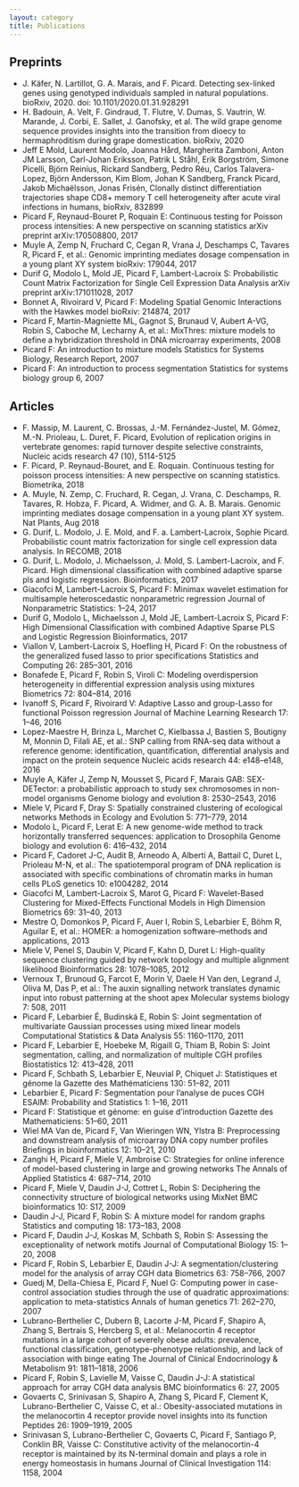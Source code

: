 ```yaml
---
layout: category
title: Publications
---
```


## Preprints 
* J. Käfer, N. Lartillot, G. A. Marais, and F. Picard. Detecting sex-linked genes using genotyped individuals sampled in natural populations. bioRxiv, 2020. doi: 10.1101/2020.01.31.928291
* H. Badouin, A. Velt, F. Gindraud, T. Flutre, V. Dumas, S. Vautrin, W. Marande, J. Corbi, E. Sallet, J. Ganofsky, et al. The wild grape genome sequence provides insights into the transition from dioecy to hermaphroditism during grape domestication. bioRxiv, 2020
* Jeff E Mold, Laurent Modolo, Joanna Hård, Margherita Zamboni, Anton JM Larsson, Carl-Johan Eriksson, Patrik L Ståhl, Erik Borgström, Simone Picelli, Björn Reinius, Rickard Sandberg, Pedro Réu, Carlos Talavera-Lopez, Björn Andersson, Kim Blom, Johan K Sandberg, Franck Picard, Jakob Michaëlsson, Jonas Frisén, Clonally distinct differentiation trajectories shape CD8+ memory T cell heterogeneity after acute viral infections in humans, bioRxiv, 832899
* Picard F, Reynaud-Bouret P, Roquain E: Continuous testing for Poisson process intensities: A new perspective on scanning statistics arXiv preprint arXiv:170508800, 2017
* Muyle A, Zemp N, Fruchard C, Cegan R, Vrana J, Deschamps C, Tavares R, Picard F, et al.: Genomic imprinting mediates dosage compensation in a young plant XY system bioRxiv: 179044, 2017
* Durif G, Modolo L, Mold JE, Picard F, Lambert-Lacroix S: Probabilistic Count Matrix Factorization for Single Cell Expression Data Analysis arXiv preprint arXiv:171011028, 2017
* Bonnet A, Rivoirard V, Picard F: Modeling Spatial Genomic Interactions with the Hawkes model bioRxiv: 214874, 2017
* Picard F, Martin-Magniette ML, Gagnot S, Brunaud V, Aubert A-VG, Robin S, Caboche M, Lecharny A, et al.: MixThres: mixture models to define a hybridization threshold in DNA microarray experiments, 2008
* Picard F: An introduction to mixture models Statistics for Systems Biology, Research Report, 2007
* Picard F: An introduction to process segmentation Statistics for systems biology group 6, 2007

## Articles

* F. Massip, M. Laurent, C. Brossas, J.-M. Fernández-Justel, M. Gómez, M.-N. Prioleau, L. Duret, F. Picard, Evolution of replication origins in vertebrate genomes: rapid turnover despite selective constraints, Nucleic acids research 47 (10), 5114-5125
* F. Picard, P. Reynaud-Bouret, and E. Roquain. Continuous testing for poisson process intensities: A new perspective on scanning statistics. Biometrika, 2018
* A. Muyle, N. Zemp, C. Fruchard, R. Cegan, J. Vrana, C. Deschamps, R. Tavares, R. Hobza, F. Picard, A. Widmer, and G. A. B. Marais. Genomic imprinting mediates dosage compensation in a young plant XY system. Nat Plants, Aug 2018
* G. Durif, L. Modolo, J. E. Mold, and F. a. Lambert-Lacroix, Sophie Picard. Probabilistic count matrix factorization for single cell expression data analysis. In RECOMB, 2018
* G. Durif, L. Modolo, J. Michaelsson, J. Mold, S. Lambert-Lacroix, and F. Picard. High dimensional classification with combined adaptive sparse pls and logistic regression. Bioinformatics, 2017
* Giacofci M, Lambert-Lacroix S, Picard F: Minimax wavelet estimation for multisample heteroscedastic nonparametric regression Journal of Nonparametric Statistics: 1–24, 2017
* Durif G, Modolo L, Michaelsson J, Mold JE, Lambert-Lacroix S, Picard F: High Dimensional Classification with combined Adaptive Sparse PLS and Logistic Regression Bioinformatics, 2017
* Viallon V, Lambert-Lacroix S, Hoefling H, Picard F: On the robustness of the generalized fused lasso to prior specifications Statistics and Computing 26: 285–301, 2016
* Bonafede E, Picard F, Robin S, Viroli C: Modeling overdispersion heterogeneity in differential expression analysis using mixtures Biometrics 72: 804–814, 2016
* Ivanoff S, Picard F, Rivoirard V: Adaptive Lasso and group-Lasso for functional Poisson regression Journal of Machine Learning Research 17: 1–46, 2016
* Lopez-Maestre H, Brinza L, Marchet C, Kielbassa J, Bastien S, Boutigny M, Monnin D, Filali AE, et al.: SNP calling from RNA-seq data without a reference genome: identification, quantification, differential analysis and impact on the protein sequence Nucleic acids research 44: e148–e148, 2016
* Muyle A, Käfer J, Zemp N, Mousset S, Picard F, Marais GAB: SEX-DETector: a probabilistic approach to study sex chromosomes in non-model organisms Genome biology and evolution 8: 2530–2543, 2016
* Miele V, Picard F, Dray S: Spatially constrained clustering of ecological networks Methods in Ecology and Evolution 5: 771–779, 2014
* Modolo L, Picard F, Lerat E: A new genome-wide method to track horizontally transferred sequences: application to Drosophila Genome biology and evolution 6: 416–432, 2014
* Picard F, Cadoret J-C, Audit B, Arneodo A, Alberti A, Battail C, Duret L, Prioleau M-N, et al.: The spatiotemporal program of DNA replication is associated with specific combinations of chromatin marks in human cells PLoS genetics 10: e1004282, 2014
* Giacofci M, Lambert-Lacroix S, Marot G, Picard F: Wavelet-Based Clustering for Mixed-Effects Functional Models in High Dimension Biometrics 69: 31–40, 2013
* Mestre O, Domonkos P, Picard F, Auer I, Robin S, Lebarbier E, Böhm R, Aguilar E, et al.: HOMER: a homogenization software–methods and applications, 2013
* Miele V, Penel S, Daubin V, Picard F, Kahn D, Duret L: High-quality sequence clustering guided by network topology and multiple alignment likelihood Bioinformatics 28: 1078–1085, 2012
* Vernoux T, Brunoud G, Farcot E, Morin V, Daele H Van den, Legrand J, Oliva M, Das P, et al.: The auxin signalling network translates dynamic input into robust patterning at the shoot apex Molecular systems biology 7: 508, 2011
* Picard F, Lebarbier É, Budinská E, Robin S: Joint segmentation of multivariate Gaussian processes using mixed linear models Computational Statistics & Data Analysis 55: 1160–1170, 2011
* Picard F, Lebarbier E, Hoebeke M, Rigaill G, Thiam B, Robin S: Joint segmentation, calling, and normalization of multiple CGH profiles Biostatistics 12: 413–428, 2011
* Picard F, Schbath S, Lebarbier E, Neuvial P, Chiquet J: Statistiques et génome la Gazette des Mathématiciens 130: 51–82, 2011
* Lebarbier E, Picard F: Segmentation pour l’analyse de puces CGH ESAIM: Probability and Statistics 1: 1–16, 2011
* Picard F: Statistique et génome: en guise d’introduction Gazette des Mathematiciens: 51–60, 2011
* Wiel MA Van de, Picard F, Van Wieringen WN, Ylstra B: Preprocessing and downstream analysis of microarray DNA copy number profiles Briefings in bioinformatics 12: 10–21, 2010
* Zanghi H, Picard F, Miele V, Ambroise C: Strategies for online inference of model-based clustering in large and growing networks The Annals of Applied Statistics 4: 687–714, 2010
* Picard F, Miele V, Daudin J-J, Cottret L, Robin S: Deciphering the connectivity structure of biological networks using MixNet BMC bioinformatics 10: S17, 2009
* Daudin J-J, Picard F, Robin S: A mixture model for random graphs Statistics and computing 18: 173–183, 2008
* Picard F, Daudin J-J, Koskas M, Schbath S, Robin S: Assessing the exceptionality of network motifs Journal of Computational Biology 15: 1–20, 2008
* Picard F, Robin S, Lebarbier E, Daudin J-J: A segmentation/clustering model for the analysis of array CGH data Biometrics 63: 758–766, 2007
* Guedj M, Della-Chiesa E, Picard F, Nuel G: Computing power in case-control association studies through the use of quadratic approximations: application to meta-statistics Annals of human genetics 71: 262–270, 2007
* Lubrano-Berthelier C, Dubern B, Lacorte J-M, Picard F, Shapiro A, Zhang S, Bertrais S, Hercberg S, et al.: Melanocortin 4 receptor mutations in a large cohort of severely obese adults: prevalence, functional classification, genotype-phenotype relationship, and lack of association with binge eating The Journal of Clinical Endocrinology & Metabolism 91: 1811–1818, 2006
* Picard F, Robin S, Lavielle M, Vaisse C, Daudin J-J: A statistical approach for array CGH data analysis BMC bioinformatics 6: 27, 2005
* Govaerts C, Srinivasan S, Shapiro A, Zhang S, Picard F, Clement K, Lubrano-Berthelier C, Vaisse C, et al.: Obesity-associated mutations in the melanocortin 4 receptor provide novel insights into its function Peptides 26: 1909–1919, 2005
* Srinivasan S, Lubrano-Berthelier C, Govaerts C, Picard F, Santiago P, Conklin BR, Vaisse C: Constitutive activity of the melanocortin-4 receptor is maintained by its N-terminal domain and plays a role in energy homeostasis in humans Journal of Clinical Investigation 114: 1158, 2004

